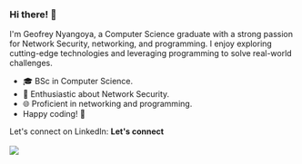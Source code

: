 ### Hi there! 👋

I'm Geofrey Nyangoya, a Computer Science graduate with a strong passion for Network Security, networking, and programming. I enjoy exploring cutting-edge technologies and leveraging programming to solve real-world challenges.

- 🎓 BSc in Computer Science.
- 🔐 Enthusiastic about Network Security.
- 🌐 Proficient in networking and programming.
- Happy coding! 🚀

Let's connect on LinkedIn: <a href="https://www.linkedin.com/in/geofrey-nyangoya" target="_blank"><i class="fab fa-linkedin fa-2x"></i></a>
**Let's connect** <br><br>
<a  href="https://www.linkedin.com/in/geofrey-nyangoya/" target="_blank" ><img  src="https://camo.githubusercontent.com/a493f6833f99fb3c85788d6d9305e6b7a42b838e5ee5d138fd9a8214a7e77472/68747470733a2f2f696d672e736869656c64732e696f2f62616467652f6c696e6b6564696e2d2532333030373742352e7376673f267374796c653d666f722d7468652d6261646765266c6f676f3d6c696e6b6564696e266c6f676f436f6c6f723d7768697465"  data-canonical-src="https://img.shields.io/badge/linkedin-%230077B5.svg?&amp;style=for-the-badge&amp;logo=linkedin&amp;logoColor=white"  style="max-width:100%;"></a>


<!--
**NyangoyaG/NyangoyaG** is a ✨ _special_ ✨ repository because its `README.md` (this file) appears on your GitHub profile.

Here are some ideas to get you started:

- 🔭 I’m currently working on ...
- 🌱 I’m currently learning ...
- 👯 I’m looking to collaborate on ...
- 🤔 I’m looking for help with ...
- 💬 Ask me about ...
- 📫 How to reach me: ...
- 😄 Pronouns: ...
- ⚡ Fun fact: ...
-->
